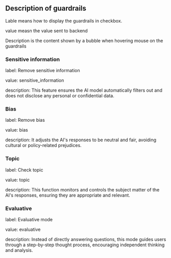 ## Description of guardrails

Lable means how to display the guardrails in checkbox.

value measn the value sent to backend

Description is the content shown by a bubble when hovering mouse on the guardrails

### Sensitive information

label: Remove sensitive information

value: sensitive_information

description: This feature ensures the AI model automatically filters out and does not disclose any personal or confidential data.

### Bias

label: Remove bias

value: bias

description:  It adjusts the AI's responses to be neutral and fair, avoiding cultural or policy-related prejudices.

### Topic

label: Check topic

value: topic

description: This function monitors and controls the subject matter of the AI's responses, ensuring they are appropriate and relevant.

### Evaluative

label: Evaluative mode

value: evaluative

description: Instead of directly answering questions, this mode guides users through a step-by-step thought process, encouraging independent thinking and analysis.
